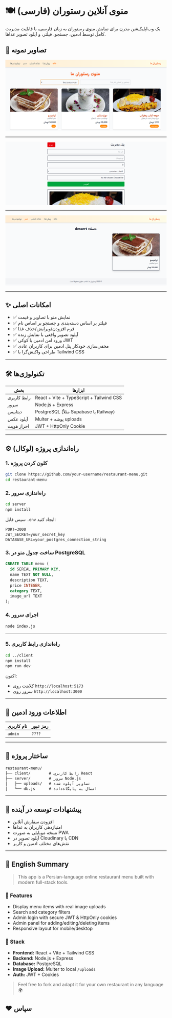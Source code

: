 # 🍽️ منوی آنلاین رستوران (فارسی)

یک وب‌اپلیکیشن مدرن برای نمایش منوی رستوران به زبان فارسی، با قابلیت مدیریت کامل توسط ادمین، جستجو، فیلتر، و آپلود تصویر غذاها.

## 📸 تصاویر نمونه

![صفحه اصلی](./screenshots/home.png)

---

![پنل مدیریت](./screenshots/admin.png)

---

![نمای موبایل](./screenshots/mobile-view.png)


---

## ✨ امکانات اصلی

- ✅ نمایش منو با تصاویر و قیمت
- ✅ فیلتر بر اساس دسته‌بندی و جستجو بر اساس نام
- ✅ فرم افزودن/ویرایش/حذف غذا
- ✅ آپلود تصویر واقعی با نمایش زنده
- ✅ ورود امن ادمین با کوکی JWT
- ✅ مخفی‌سازی خودکار پنل ادمین برای کاربران عادی
- ✅ طراحی واکنش‌گرا با Tailwind CSS

---

## 🛠️ تکنولوژی‌ها

| بخش       | ابزارها                                 |
|------------|------------------------------------------|
| رابط کاربری | React + Vite + TypeScript + Tailwind CSS |
| سرور       | Node.js + Express                        |
| دیتابیس    | PostgreSQL (مثلاً Supabase یا Railway)  |
| آپلود عکس | Multer + پوشه uploads                    |
| احراز هویت | JWT + HttpOnly Cookie                    |

---

## ⚙️ راه‌اندازی پروژه (لوکال)

### 1. کلون کردن پروژه

```bash
git clone https://github.com/your-username/restaurant-menu.git
cd restaurant-menu
```

### 2. راه‌اندازی سرور

```bash
cd server
npm install
```

سپس فایل `.env` ایجاد کنید:

```env
PORT=3000
JWT_SECRET=your_secret_key
DATABASE_URL=your_postgres_connection_string
```

### 3. ساخت جدول منو در PostgreSQL

```sql
CREATE TABLE menu (
  id SERIAL PRIMARY KEY,
  name TEXT NOT NULL,
  description TEXT,
  price INTEGER,
  category TEXT,
  image_url TEXT
);
```

### 4. اجرای سرور

```bash
node index.js
```

---

### 5. راه‌اندازی رابط کاربری

```bash
cd ../client
npm install
npm run dev
```

اکنون:
- کلاینت روی `http://localhost:5173`
- سرور روی `http://localhost:3000`

---

## 👤 اطلاعات ورود ادمین

| نام کاربری | رمز عبور |
|------------|-----------|
| `admin`    | `????`    |

---

## 📁 ساختار پروژه

```
restaurant-menu/
├── client/        # رابط کاربری React
├── server/        # سرور Node.js
│   ├── uploads/   # تصاویر آپلود شده
│   └── db.js      # اتصال به پایگاه‌داده
```

---

## 🧠 پیشنهادات توسعه در آینده

- افزودن سفارش آنلاین
- امتیازدهی کاربران به غذاها
- نسخه موبایلی به صورت PWA
- آپلود تصویر در Cloudinary یا CDN
- نقش‌های مختلف ادمین و کاربر

---



## 📘 English Summary

> This app is a Persian-language online restaurant menu built with modern full-stack tools.

### 🌟 Features
- Display menu items with real image uploads
- Search and category filters
- Admin login with secure JWT & HttpOnly cookies
- Admin panel for adding/editing/deleting items
- Responsive layout for mobile/desktop

### 🔧 Stack
- **Frontend:** React + Vite + Tailwind CSS
- **Backend:** Node.js + Express
- **Database:** PostgreSQL
- **Image Upload:** Multer to local `/uploads`
- **Auth:** JWT + Cookies

> Feel free to fork and adapt it for your own restaurant in any language 🌍




## ❤️ سپاس